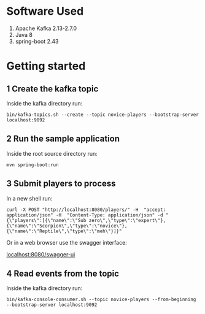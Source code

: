# Software Used

1. Apache Kafka 2.13-2.7.0
2. Java 8
3. spring-boot 2.43

# Getting started

## 1 Create the kafka topic

Inside the kafka directory run:

``` bin/kafka-topics.sh --create --topic novice-players --bootstrap-server localhost:9092 ```

## 2 Run the sample application

Inside the root source directory run:

``` mvn spring-boot:run  ```

## 3 Submit players to process

In a new shell run:

``` curl -X POST "http://localhost:8080/players/" -H  "accept: application/json" -H  "Content-Type: application/json" -d "{\"players\":[{\"name\":\"Sub zero\",\"type\":\"expert\"},{\"name\":\"Scorpion\",\"type\":\"novice\"},{\"name\":\"Reptile\",\"type\":\"meh\"}]}" ```

Or in a web browser use the swagger interface:

[localhost:8080/swagger-ui](http://localhost:8080/swagger-ui/index.html?configUrl=/v3/api-docs/swagger-config)

## 4 Read events from the topic

Inside the kafka directory run:

``` bin/kafka-console-consumer.sh --topic novice-players --from-beginning --bootstrap-server localhost:9092 ```